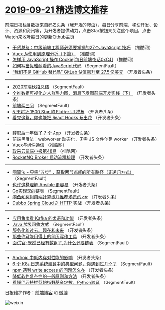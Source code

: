 # [2019-09-21 精选博文推荐](http://hao.caibaojian.com/date/2019/09/21)

[前端日报](http://caibaojian.com/c/news)栏目数据来自[码农头条](http://hao.caibaojian.com/)（我开发的爬虫），每日分享前端、移动开发、设计、资源和资讯等，为开发者提供动力，点击Star按钮来关注这个项目，点击Watch来收听每日的更新[Github主页](https://github.com/kujian/frontendDaily)
* [干货总结：中级前端工程师必须要掌握的27个JavaScript 技巧](http://hao.caibaojian.com/125560.html) （推酷网）
* [Vuex 从使用到原理分析（下篇）](http://hao.caibaojian.com/125563.html) （推酷网）
* [怎样用 JavaScript 操作 Cookie[每日前端夜话0xC4]](http://hao.caibaojian.com/125565.html) （推酷网）
* [如何写出优雅耐看的JavaScript代码](http://hao.caibaojian.com/125482.html) （SegmentFault）
* [“我们不是 GitHub 替代品” GitLab 估值飙升至 27.5 亿美元](http://hao.caibaojian.com/125554.html) （开发者头条）

***
* [2020前端秋招总结](http://hao.caibaojian.com/125491.html) （SegmentFault）
* [个推数据可视化之人群热力图、消息下发图前端开发实践（下）](http://hao.caibaojian.com/125544.html) （开发者头条）
* [前端两三问](http://hao.caibaojian.com/125495.html) （SegmentFault）
* [5 天将近 1500 Star 的 Flutter UI 模板](http://hao.caibaojian.com/125512.html) （开发者头条）
* [看完这篇，你也能把 React Hooks 玩出花](http://hao.caibaojian.com/125555.html) （开发者头条）

***
* [辞职后一年做了 7 个 App](http://hao.caibaojian.com/125497.html) （开发者头条）
* [前端黑魔法：webworker 动态化，无需 JS 文件创建 worker](http://hao.caibaojian.com/125537.html) （开发者头条）
* [Vuex与组件通信](http://hao.caibaojian.com/125562.html) （推酷网）
* [政采云前端小报第48期](http://hao.caibaojian.com/125564.html) （推酷网）
* [RocketMQ Broker 启动流程梳理](http://hao.caibaojian.com/125503.html) （开发者头条）

***
* [图算法 &#8211; 只需“五步” ，获取两节点间的所有路径（非递归方式）](http://hao.caibaojian.com/125481.html) （SegmentFault）
* [也许这样理解 Ansible 更容易](http://hao.caibaojian.com/125526.html) （开发者头条）
* [Go实现双向链表](http://hao.caibaojian.com/125492.html) （SegmentFault）
* [闲鱼如何利用端计算提升推荐场景的 ctr](http://hao.caibaojian.com/125545.html) （开发者头条）
* [Dubbo Spring Cloud 之 HTTP 实战](http://hao.caibaojian.com/125504.html) （开发者头条）

***
* [应用角度看 Kafka 的术语和功能](http://hao.caibaojian.com/125527.html) （开发者头条）
* [Java 垃圾回收方式](http://hao.caibaojian.com/125493.html) （SegmentFault）
* [服务化的过去、现在和未来](http://hao.caibaojian.com/125547.html) （开发者头条）
* [那些你可能用得上的简历写作工具](http://hao.caibaojian.com/125506.html) （开发者头条）
* [面试官: 既然已经有数组了,为什么还要链表](http://hao.caibaojian.com/125483.html) （SegmentFault）

***
* [Android 中低内存对性能的影响](http://hao.caibaojian.com/125529.html) （开发者头条）
* [6 个 K8s 日志系统建设中的典型问题，你遇到过几个？](http://hao.caibaojian.com/125494.html) （SegmentFault）
* [npm 遇到 write access 的问题怎么办](http://hao.caibaojian.com/125551.html) （开发者头条）
* [降低软件复杂性的一般原则和方法](http://hao.caibaojian.com/125511.html) （开发者头条）
* [看懂巴菲特推荐的指数基金定投，Python验证](http://hao.caibaojian.com/125484.html) （SegmentFault）

日报维护作者：[前端博客](http://caibaojian.com/) 和 [微博](http://caibaojian.com/go/weibo)

![weixin](https://user-images.githubusercontent.com/3055447/38468989-651132ac-3b80-11e8-8e6b-15122322a9d7.png)